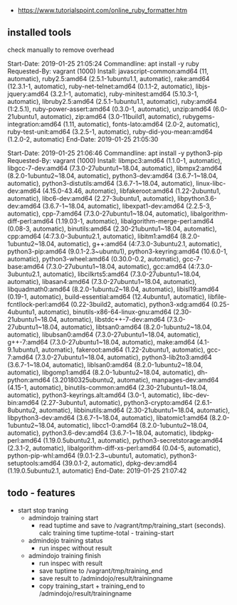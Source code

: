 - https://www.tutorialspoint.com/online_ruby_formatter.htm

## installed tools
check manually to remove overhead

Start-Date: 2019-01-25  21:05:24
Commandline: apt install -y ruby
Requested-By: vagrant (1000)
Install: javascript-common:amd64 (11, automatic), ruby2.5:amd64 (2.5.1-1ubuntu1.1, automatic), rake:amd64 (12.3.1-1, automatic), ruby-net-telnet:amd64 (0.1.1-2, automatic), libjs-jquery:amd64 (3.2.1-1, automatic), ruby-minitest:amd64 (5.10.3-1, automatic), libruby2.5:amd64 (2.5.1-1ubuntu1.1, automatic), ruby:amd64 (1:2.5.1), ruby-power-assert:amd64 (0.3.0-1, automatic), unzip:amd64 (6.0-21ubuntu1, automatic), zip:amd64 (3.0-11build1, automatic), rubygems-integration:amd64 (1.11, automatic), fonts-lato:amd64 (2.0-2, automatic), ruby-test-unit:amd64 (3.2.5-1, automatic), ruby-did-you-mean:amd64 (1.2.0-2, automatic)
End-Date: 2019-01-25  21:05:30

Start-Date: 2019-01-25  21:06:46
Commandline: apt install -y python3-pip
Requested-By: vagrant (1000)
Install: libmpc3:amd64 (1.1.0-1, automatic), libgcc-7-dev:amd64 (7.3.0-27ubuntu1~18.04, automatic), libmpx2:amd64 (8.2.0-1ubuntu2~18.04, automatic), python3-dev:amd64 (3.6.7-1~18.04, automatic), python3-distutils:amd64 (3.6.7-1~18.04, automatic), linux-libc-dev:amd64 (4.15.0-43.46, automatic), libfakeroot:amd64 (1.22-2ubuntu1, automatic), libc6-dev:amd64 (2.27-3ubuntu1, automatic), libpython3.6-dev:amd64 (3.6.7-1~18.04, automatic), libexpat1-dev:amd64 (2.2.5-3, automatic), cpp-7:amd64 (7.3.0-27ubuntu1~18.04, automatic), libalgorithm-diff-perl:amd64 (1.19.03-1, automatic), libalgorithm-merge-perl:amd64 (0.08-3, automatic), binutils:amd64 (2.30-21ubuntu1~18.04, automatic), cpp:amd64 (4:7.3.0-3ubuntu2.1, automatic), libitm1:amd64 (8.2.0-1ubuntu2~18.04, automatic), g++:amd64 (4:7.3.0-3ubuntu2.1, automatic), python3-pip:amd64 (9.0.1-2.3~ubuntu1), python3-keyring:amd64 (10.6.0-1, automatic), python3-wheel:amd64 (0.30.0-0.2, automatic), gcc-7-base:amd64 (7.3.0-27ubuntu1~18.04, automatic), gcc:amd64 (4:7.3.0-3ubuntu2.1, automatic), libcilkrts5:amd64 (7.3.0-27ubuntu1~18.04, automatic), libasan4:amd64 (7.3.0-27ubuntu1~18.04, automatic), libquadmath0:amd64 (8.2.0-1ubuntu2~18.04, automatic), libisl19:amd64 (0.19-1, automatic), build-essential:amd64 (12.4ubuntu1, automatic), libfile-fcntllock-perl:amd64 (0.22-3build2, automatic), python3-xdg:amd64 (0.25-4ubuntu1, automatic), binutils-x86-64-linux-gnu:amd64 (2.30-21ubuntu1~18.04, automatic), libstdc++-7-dev:amd64 (7.3.0-27ubuntu1~18.04, automatic), libtsan0:amd64 (8.2.0-1ubuntu2~18.04, automatic), libubsan0:amd64 (7.3.0-27ubuntu1~18.04, automatic), g++-7:amd64 (7.3.0-27ubuntu1~18.04, automatic), make:amd64 (4.1-9.1ubuntu1, automatic), fakeroot:amd64 (1.22-2ubuntu1, automatic), gcc-7:amd64 (7.3.0-27ubuntu1~18.04, automatic), python3-lib2to3:amd64 (3.6.7-1~18.04, automatic), liblsan0:amd64 (8.2.0-1ubuntu2~18.04, automatic), libgomp1:amd64 (8.2.0-1ubuntu2~18.04, automatic), dh-python:amd64 (3.20180325ubuntu2, automatic), manpages-dev:amd64 (4.15-1, automatic), binutils-common:amd64 (2.30-21ubuntu1~18.04, automatic), python3-keyrings.alt:amd64 (3.0-1, automatic), libc-dev-bin:amd64 (2.27-3ubuntu1, automatic), python3-crypto:amd64 (2.6.1-8ubuntu2, automatic), libbinutils:amd64 (2.30-21ubuntu1~18.04, automatic), libpython3-dev:amd64 (3.6.7-1~18.04, automatic), libatomic1:amd64 (8.2.0-1ubuntu2~18.04, automatic), libcc1-0:amd64 (8.2.0-1ubuntu2~18.04, automatic), python3.6-dev:amd64 (3.6.7-1~18.04, automatic), libdpkg-perl:amd64 (1.19.0.5ubuntu2.1, automatic), python3-secretstorage:amd64 (2.3.1-2, automatic), libalgorithm-diff-xs-perl:amd64 (0.04-5, automatic), python-pip-whl:amd64 (9.0.1-2.3~ubuntu1, automatic), python3-setuptools:amd64 (39.0.1-2, automatic), dpkg-dev:amd64 (1.19.0.5ubuntu2.1, automatic)
End-Date: 2019-01-25  21:07:42

## todo - features
- start stop traning
    - admindojo training start
        - read tuptime and save to /vagrant/tmp/training_start (seconds). calc training time tuptime-total - training-start
    - admindojo training status
        - run inspec without result
    - admindojo training finish
        - run inspec with result
        - save tuptime to /vagrant/tmp/training_end
        - save result to /admindojo/result/trainingname
        - copy training_start + training_end to /admindojo/result/trainingname  

